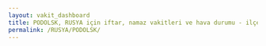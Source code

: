 ```yaml
---
layout: vakit_dashboard
title: PODOLSK, RUSYA için iftar, namaz vakitleri ve hava durumu - ilçe/eyalet seç
permalink: /RUSYA/PODOLSK/
---
```


<script type="text/javascript">
  var GLOBAL_COUNTRY = 'RUSYA';
  var GLOBAL_CITY = 'PODOLSK';
  var GLOBAL_STATE = '';
  var lat = 72;
  var lon = 21;
</script>
